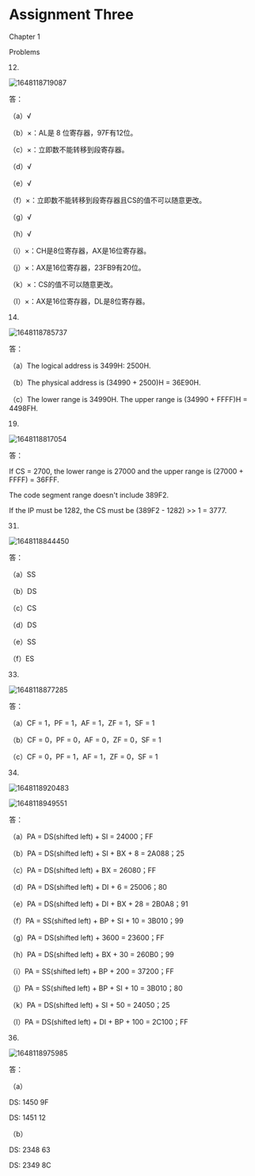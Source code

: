 # Assignment Three

Chapter 1

Problems

12. 

![1648118719087](C:\Users\Xiao-PC\AppData\Roaming\Typora\typora-user-images\1648118719087.png)

答：

（a）√

（b）×：AL是 8 位寄存器，97F有12位。

（c）×：立即数不能转移到段寄存器。

（d）√

（e）√

（f）×：立即数不能转移到段寄存器且CS的值不可以随意更改。

（g）√

（h）√

（i）×：CH是8位寄存器，AX是16位寄存器。

（j）×：AX是16位寄存器，23FB9有20位。

（k）×：CS的值不可以随意更改。

（l）×：AX是16位寄存器，DL是8位寄存器。



14. 

![1648118785737](C:\Users\Xiao-PC\AppData\Roaming\Typora\typora-user-images\1648118785737.png)

答：

（a）The logical address is 3499H: 2500H. 

（b）The physical address is (34990 + 2500)H = 36E90H. 

（c）The lower range is 34990H. The upper range is (34990 + FFFF)H = 4498FH. 



19. 

![1648118817054](C:\Users\Xiao-PC\AppData\Roaming\Typora\typora-user-images\1648118817054.png)

答：

If CS = 2700, the lower range is 27000 and the upper range is (27000 + FFFF) = 36FFF. 

The code segment range doesn't include 389F2. 

If the IP must be 1282, the CS must be (389F2 - 1282) >> 1 = 3777. 



31. 

![1648118844450](C:\Users\Xiao-PC\AppData\Roaming\Typora\typora-user-images\1648118844450.png)

答：

（a）SS

（b）DS

（c）CS

（d）DS

（e）SS

（f）ES



33. 

![1648118877285](C:\Users\Xiao-PC\AppData\Roaming\Typora\typora-user-images\1648118877285.png)

答：

（a）CF = 1，PF = 1，AF = 1，ZF = 1，SF = 1

（b）CF = 0，PF = 0，AF = 0，ZF = 0，SF = 1

（c）CF = 0，PF = 1，AF = 1，ZF = 0，SF = 1



34. 

![1648118920483](C:\Users\Xiao-PC\AppData\Roaming\Typora\typora-user-images\1648118920483.png)

![1648118949551](C:\Users\Xiao-PC\AppData\Roaming\Typora\typora-user-images\1648118949551.png)

答：

（a）PA = DS(shifted left) + SI = 24000；FF

（b）PA = DS(shifted left) + SI + BX + 8 = 2A088；25

（c）PA = DS(shifted left) + BX = 26080；FF

（d）PA = DS(shifted left) + DI + 6 = 25006；80

（e）PA = DS(shifted left) + DI + BX + 28 = 2B0A8；91

（f）PA = SS(shifted left) + BP + SI + 10 = 3B010；99

（g）PA = DS(shifted left) + 3600 = 23600；FF

（h）PA = DS(shifted left) + BX + 30 = 260B0；99

（i）PA = SS(shifted left) + BP + 200 = 37200；FF

（j）PA = SS(shifted left) + BP + SI + 10 = 3B010；80

（k）PA = DS(shifted left) + SI + 50 = 24050；25

（l）PA = DS(shifted left) + DI + BP + 100 = 2C100；FF



36. 

![1648118975985](C:\Users\Xiao-PC\AppData\Roaming\Typora\typora-user-images\1648118975985.png)

答：

（a）

DS: 1450	9F

DS: 1451	12

（b）

DS: 2348	63

DS: 2349	8C